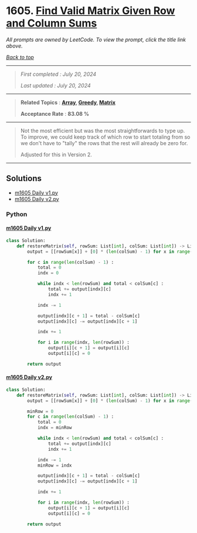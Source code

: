 # 1605. [Find Valid Matrix Given Row and Column Sums](<https://leetcode.com/problems/find-valid-matrix-given-row-and-column-sums>)

*All prompts are owned by LeetCode. To view the prompt, click the title link above.*

*[Back to top](<../README.md>)*

------

> *First completed : July 20, 2024*
>
> *Last updated : July 20, 2024*

------

> **Related Topics** : **[Array](<by_topic/Array.md>), [Greedy](<by_topic/Greedy.md>), [Matrix](<by_topic/Matrix.md>)**
>
> **Acceptance Rate** : **83.08 %**

------

> Not the most efficient but was the most straightforwards to type up. 
> To improve, we could keep track of which row to start totaling from so 
> we don't have to "tally" the rows that the rest will already be zero 
> for.
> 
> Adjusted for this in Version 2.

------

## Solutions

- [m1605 Daily v1.py](<../my-submissions/m1605 Daily v1.py>)
- [m1605 Daily v2.py](<../my-submissions/m1605 Daily v2.py>)
### Python
#### [m1605 Daily v1.py](<../my-submissions/m1605 Daily v1.py>)
```Python
class Solution:
    def restoreMatrix(self, rowSum: List[int], colSum: List[int]) -> List[List[int]]:
        output = [[rowSum[x]] + [0] * (len(colSum) - 1) for x in range(len(rowSum))]

        for c in range(len(colSum) - 1) :
            total = 0
            indx = 0

            while indx < len(rowSum) and total < colSum[c] :
                total += output[indx][c]
                indx += 1

            indx -= 1

            output[indx][c + 1] = total - colSum[c]
            output[indx][c] -= output[indx][c + 1]

            indx += 1

            for i in range(indx, len(rowSum)) :
                output[i][c + 1] = output[i][c]
                output[i][c] = 0

        return output
```

#### [m1605 Daily v2.py](<../my-submissions/m1605 Daily v2.py>)
```Python
class Solution:
    def restoreMatrix(self, rowSum: List[int], colSum: List[int]) -> List[List[int]]:
        output = [[rowSum[x]] + [0] * (len(colSum) - 1) for x in range(len(rowSum))]

        minRow = 0
        for c in range(len(colSum) - 1) :
            total = 0
            indx = minRow

            while indx < len(rowSum) and total < colSum[c] :
                total += output[indx][c]
                indx += 1

            indx -= 1
            minRow = indx

            output[indx][c + 1] = total - colSum[c]
            output[indx][c] -= output[indx][c + 1]

            indx += 1

            for i in range(indx, len(rowSum)) :
                output[i][c + 1] = output[i][c]
                output[i][c] = 0

        return output
```

